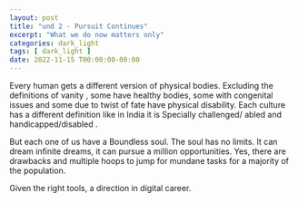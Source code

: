```yaml
---
layout: post
title: "und 2 - Pursuit Continues"
excerpt: "What we do now matters only"
categories: dark_light
tags: [ dark_light ]
date: 2022-11-15 T00:00:00-00:00
---
```


Every human gets a different version of physical bodies. Excluding the definitions of vanity , some have healthy bodies, some with congenital issues and some due to twist of fate have physical disability.  Each culture has a different definition like in India it is Specially challenged/ abled and handicapped/disabled .

But each one of us have a Boundless soul. 
The soul has no limits. It can dream infinite dreams, it can pursue a million opportunities. 
Yes, there are drawbacks and multiple hoops to jump for mundane tasks for a majority of the population. 

Given the right tools,  a direction in digital career.
